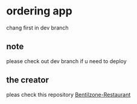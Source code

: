 # ordering app

chang first in dev branch
## note
please check out dev branch if u need to deploy

## the creator
pleas check this repository
[Bentilzone-Restaurant](https://github.com/qbentil/Bentilzone-Restaurant)
